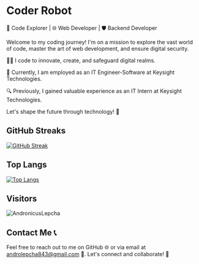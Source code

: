 # Coder Robot

🚀 Code Explorer | 🌐 Web Developer | 🛡️ Backend Developer

Welcome to my coding journey! I'm on a mission to explore the vast world of code, master the art of web development, and ensure digital security.

👨‍💻 I code to innovate, create, and safeguard digital realms.

💼 Currently, I am employed as an IT Engineer-Software at Keysight Technologies.

🔍 Previously, I gained valuable experience as an IT Intern at Keysight Technologies.

Let's shape the future through technology! 🌟


## GitHub Streaks

[![GitHub Streak](http://github-readme-streak-stats.herokuapp.com?user=AndronicusLepcha&theme=merko&background=000000)](https://git.io/streak-stats)

## Top Langs
[![Top Langs](https://github-readme-stats.vercel.app/api/top-langs/?username=AndronicusLepcha&layout=compact&theme=vision-friendly-dark)](https://github.com/anuraghazra/github-readme-stats)

## Visitors

<p align="left"> <img src="https://komarev.com/ghpvc/?username=AndronicusLepcha&label=Profile%20views&color=0e75b6&style=flat" alt="AndronicusLepcha" /> </p>

## Contact Me 📞
Feel free to reach out to me on GitHub 🌐 or via email at androlepcha843@gmail.com 📧. Let's connect and collaborate! 🤝
